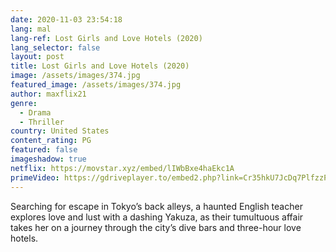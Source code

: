 ```yaml
---
date: 2020-11-03 23:54:18
lang: mal
lang-ref: Lost Girls and Love Hotels (2020)
lang_selector: false
layout: post
title: Lost Girls and Love Hotels (2020)
image: /assets/images/374.jpg
featured_image: /assets/images/374.jpg
author: maxflix21
genre:
  - Drama
  - Thriller
country: United States
content_rating: PG
featured: false
imageshadow: true
netflix: https://movstar.xyz/embed/lIWbBxe4haEkc1A
primeVideo: https://gdriveplayer.to/embed2.php?link=Cr35hkU7JcDq7PlfzzPDagxQcuBIm7Q1Ajfph9BFGku3b7ueQ1c08xJgA3yjFmAEl3%252Fpc1UNFLU06fF%252B0UgMLKAhqF46Yi78x3phxlYMcv0inH2eUp1NMITDVYT7LDK8usgGn0n3rzYRv%252F7UHyCJ7IJOyMXkZ9UwrgQ8zM8mfJBuOewT4%252F09aPKcgvvENW1Ns%253D
---
```

Searching for escape in Tokyo’s back alleys, a haunted English teacher explores love and lust with a dashing Yakuza, as their tumultuous affair takes her on a journey through the city’s dive bars and three-hour love hotels.